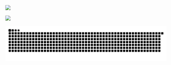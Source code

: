 








![](https://camo.githubusercontent.com/8a37ebacef75b7347303b4f3cd32701b64d43498f9878b648b261e32f5308b3c/68747470733a2f2f636f756e742e6765746c6f6c692e636f6d2f6765742f403a616464693030303030)

![](https://camo.githubusercontent.com/a1b2dac5667822ee0d98ae6d799da61987fd1658dfeb4d2ca6e3c99b1535ebd8/68747470733a2f2f696d672e736869656c64732e696f2f62616467652f707974686f6e2d3336373041303f7374796c653d666f722d7468652d6261646765266c6f676f3d707974686f6e266c6f676f436f6c6f723d666664643534)

![](https://github.com/Rdimo/Rdimo/raw/output/github-contribution-grid-snake.svg)





